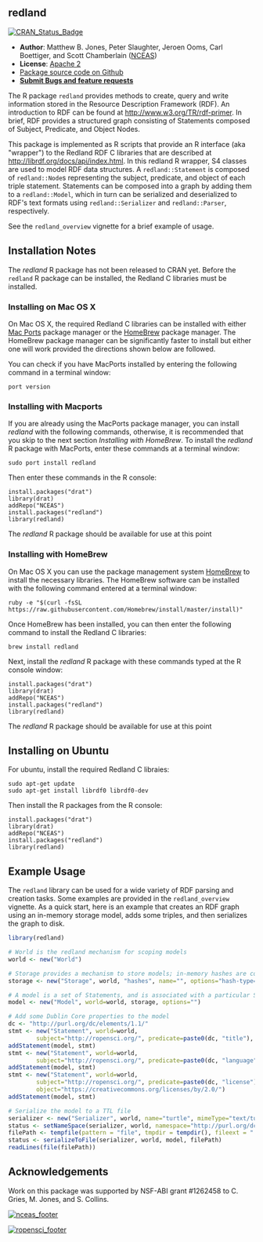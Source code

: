 ## redland
[![CRAN_Status_Badge](http://www.r-pkg.org/badges/version/redland)](http://cran.r-project.org/web/packages/redland)

- **Author**: Matthew B. Jones, Peter Slaughter, Jeroen Ooms, Carl Boettiger, and Scott Chamberlain ([NCEAS](http://www.nceas.ucsb.edu))
- **License**: [Apache 2](http://opensource.org/licenses/Apache-2.0)
- [Package source code on Github](https://github.com/ropensci/redland-bindings)
- [**Submit Bugs and feature requests**](https://github.com/ropensci/redland-bindings/issues)

The R package `redland` provides methods to create, query and write information 
stored in the Resource Description Framework (RDF). An introduction to RDF can be 
found at http://www.w3.org/TR/rdf-primer.  In brief, RDF provides a structured
graph consisting of Statements composed of Subject, Predicate, and Object Nodes.

This package is implemented as R scripts that provide an R interface (aka 
"wrapper") to the Redland RDF C libraries that are described at 
http://librdf.org/docs/api/index.html.  In this redland R wrapper, S4 classes are
used to model RDF data structures.   A `redland::Statement` is composed of 
`redland::Node`s representing the subject, predicate, and object of each triple 
statement.  Statements can be composed into a graph by adding them to a 
`redland::Model`, which in turn can be serialized and deserialized to RDF's text 
formats using `redland::Serializer` and `redland::Parser`, respectively.

See the `redland_overview` vignette for a brief example of usage.

## Installation Notes 

The *redland* R package has not been released to CRAN yet. Before the `redland` R package can be installed, the Redland C libraries must be installed.

### Installing on Mac OS X

On Mac OS X, the required Redland C libraries can be installed with either [Mac Ports](https://www.macports.org) package manager
or the [HomeBrew](http://brew.sh) package manager. The HomeBrew package manager can be significantly faster to install
but either one will work provided the directions shown below are followed.

You can check if you have MacPorts installed by entering the following command in a terminal window:

```
port version
```

### Installing with Macports
If you are already using the MacPorts package manager, you can install *redland* with the following commands, 
otherwise, it is recommended that you skip to the next section *Installing with HomeBrew*. To install
the *redland* R package with MacPorts, enter these commands at a terminal window:

```
sudo port install redland
```
Then enter these commands in the R console:
```
install.packages("drat")
library(drat)
addRepo("NCEAS")
install.packages("redland")
library(redland)
```

The *redland* R package should be available for use at this point

### Installing with HomeBrew
On Mac OS X you can use the package management system [HomeBrew](http://brew.sh) to install the 
necessary libraries. The HomeBrew software can be installed with the following command entered at a terminal window:

```
ruby -e "$(curl -fsSL https://raw.githubusercontent.com/Homebrew/install/master/install)"
```

Once HomeBrew has been installed, you can then enter the following command to install the Redland C libraries:

```
brew install redland
```

Next, install the *redland* R package with these commands typed at the R console window:
```
install.packages("drat")
library(drat)
addRepo("NCEAS")
install.packages("redland")
library(redland)
```
  
The *redland* R package should be available for use at this point

## Installing on Ubuntu

For ubuntu, install the required Redland C libraies:

```
sudo apt-get update
sudo apt-get install librdf0 librdf0-dev
```

Then install the R packages from the R console:

```
install.packages("drat")
library(drat)
addRepo("NCEAS")
install.packages("redland")
library(redland)
```

## Example Usage

The `redland` library can be used for a wide variety of RDF parsing and creation tasks.  Some examples
are provided in the `redland_overview` vignette.  As a quick start, here is an example that
creates an RDF graph using an in-memory storage model, adds some triples, and then
serializes the graph to disk.

```r
library(redland)

# World is the redland mechanism for scoping models
world <- new("World")

# Storage provides a mechanism to store models; in-memory hashes are convenient for small models
storage <- new("Storage", world, "hashes", name="", options="hash-type='memory'")

# A model is a set of Statements, and is associated with a particular Storage instance
model <- new("Model", world=world, storage, options="")

# Add some Dublin Core properties to the model
dc <- "http://purl.org/dc/elements/1.1/"
stmt <- new("Statement", world=world, 
        subject="http://ropensci.org/", predicate=paste0(dc, "title"), object="ROpenSci")
addStatement(model, stmt)
stmt <- new("Statement", world=world, 
        subject="http://ropensci.org/", predicate=paste0(dc, "language"), object="en")
addStatement(model, stmt)
stmt <- new("Statement", world=world, 
        subject="http://ropensci.org/", predicate=paste0(dc, "license"), 
        object="https://creativecommons.org/licenses/by/2.0/")
addStatement(model, stmt)

# Serialize the model to a TTL file
serializer <- new("Serializer", world, name="turtle", mimeType="text/turtle")
status <- setNameSpace(serializer, world, namespace="http://purl.org/dc/elements/1.1/", prefix="dc")  
filePath <- tempfile(pattern = "file", tmpdir = tempdir(), fileext = ".ttl")
status <- serializeToFile(serializer, world, model, filePath)
readLines(file(filePath))
```

## Acknowledgements
Work on this package was supported by NSF-ABI grant #1262458 to C. Gries, M. Jones, and S. Collins. 

[![nceas_footer](https://www.nceas.ucsb.edu/files/newLogo_0.png)](http://www.nceas.ucsb.edu)

[![ropensci_footer](http://ropensci.org/public_images/github_footer.png)](http://ropensci.org)
